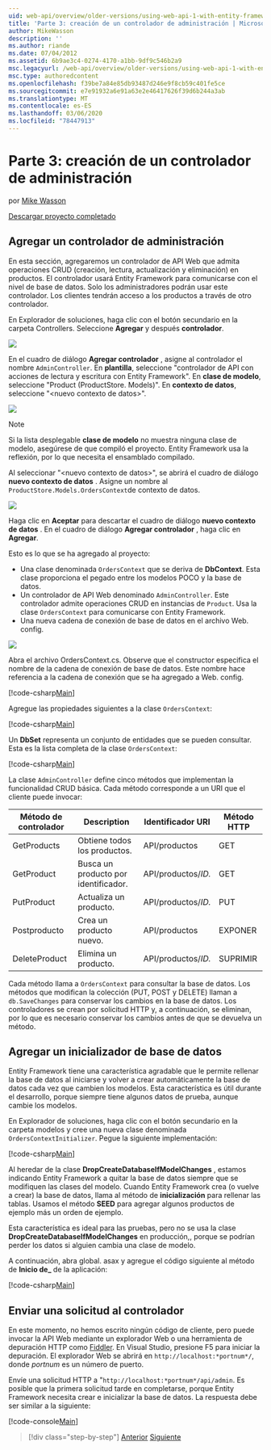 ```yaml
---
uid: web-api/overview/older-versions/using-web-api-1-with-entity-framework-5/using-web-api-with-entity-framework-part-3
title: 'Parte 3: creación de un controlador de administración | Microsoft Docs'
author: MikeWasson
description: ''
ms.author: riande
ms.date: 07/04/2012
ms.assetid: 6b9ae3c4-0274-4170-a1bb-9df9c546b2a9
msc.legacyurl: /web-api/overview/older-versions/using-web-api-1-with-entity-framework-5/using-web-api-with-entity-framework-part-3
msc.type: authoredcontent
ms.openlocfilehash: f39be7a84e85db93487d246e9f8cb59c401fe5ce
ms.sourcegitcommit: e7e91932a6e91a63e2e46417626f39d6b244a3ab
ms.translationtype: MT
ms.contentlocale: es-ES
ms.lasthandoff: 03/06/2020
ms.locfileid: "78447913"
---
```

# <a name="part-3-creating-an-admin-controller"></a>Parte 3: creación de un controlador de administración

por [Mike Wasson](https://github.com/MikeWasson)

[Descargar proyecto completado](https://code.msdn.microsoft.com/ASP-NET-Web-API-with-afa30545)

## <a name="add-an-admin-controller"></a>Agregar un controlador de administración

En esta sección, agregaremos un controlador de API Web que admita operaciones CRUD (creación, lectura, actualización y eliminación) en productos. El controlador usará Entity Framework para comunicarse con el nivel de base de datos. Solo los administradores podrán usar este controlador. Los clientes tendrán acceso a los productos a través de otro controlador.

En Explorador de soluciones, haga clic con el botón secundario en la carpeta Controllers. Seleccione **Agregar** y después **controlador**.

![](using-web-api-with-entity-framework-part-3/_static/image1.png)

En el cuadro de diálogo **Agregar controlador** , asigne al controlador el nombre `AdminController`. En **plantilla**, seleccione &quot;controlador de API con acciones de lectura y escritura con Entity Framework&quot;. En **clase de modelo**, seleccione "Product (ProductStore. Models)". En **contexto de datos**, seleccione "&lt;nuevo contexto de datos&gt;".

![](using-web-api-with-entity-framework-part-3/_static/image2.png)

> [!NOTE]
> Si la lista desplegable **clase de modelo** no muestra ninguna clase de modelo, asegúrese de que compiló el proyecto. Entity Framework usa la reflexión, por lo que necesita el ensamblado compilado.

Al seleccionar "&lt;nuevo contexto de datos&gt;", se abrirá el cuadro de diálogo **nuevo contexto de datos** . Asigne un nombre al `ProductStore.Models.OrdersContext`de contexto de datos.

![](using-web-api-with-entity-framework-part-3/_static/image3.png)

Haga clic en **Aceptar** para descartar el cuadro de diálogo **nuevo contexto de datos** . En el cuadro de diálogo **Agregar controlador** , haga clic en **Agregar**.

Esto es lo que se ha agregado al proyecto:

- Una clase denominada `OrdersContext` que se deriva de **DbContext**. Esta clase proporciona el pegado entre los modelos POCO y la base de datos.
- Un controlador de API Web denominado `AdminController`. Este controlador admite operaciones CRUD en instancias de `Product`. Usa la clase `OrdersContext` para comunicarse con Entity Framework.
- Una nueva cadena de conexión de base de datos en el archivo Web. config.

![](using-web-api-with-entity-framework-part-3/_static/image4.png)

Abra el archivo OrdersContext.cs. Observe que el constructor especifica el nombre de la cadena de conexión de base de datos. Este nombre hace referencia a la cadena de conexión que se ha agregado a Web. config.

[!code-csharp[Main](using-web-api-with-entity-framework-part-3/samples/sample1.cs)]

Agregue las propiedades siguientes a la clase `OrdersContext`:

[!code-csharp[Main](using-web-api-with-entity-framework-part-3/samples/sample2.cs)]

Un **DbSet** representa un conjunto de entidades que se pueden consultar. Esta es la lista completa de la clase `OrdersContext`:

[!code-csharp[Main](using-web-api-with-entity-framework-part-3/samples/sample3.cs)]

La clase `AdminController` define cinco métodos que implementan la funcionalidad CRUD básica. Cada método corresponde a un URI que el cliente puede invocar:

| Método de controlador | Description | Identificador URI | Método HTTP |
| --- | --- | --- | --- |
| GetProducts | Obtiene todos los productos. | API/productos | GET |
| GetProduct | Busca un producto por identificador. | API/productos/*ID.* | GET |
| PutProduct | Actualiza un producto. | API/productos/*ID.* | PUT |
| Postproducto | Crea un producto nuevo. | API/productos | EXPONER |
| DeleteProduct | Elimina un producto. | API/productos/*ID.* | SUPRIMIR |

Cada método llama a `OrdersContext` para consultar la base de datos. Los métodos que modifican la colección (PUT, POST y DELETE) llaman a `db.SaveChanges` para conservar los cambios en la base de datos. Los controladores se crean por solicitud HTTP y, a continuación, se eliminan, por lo que es necesario conservar los cambios antes de que se devuelva un método.

## <a name="add-a-database-initializer"></a>Agregar un inicializador de base de datos

Entity Framework tiene una característica agradable que le permite rellenar la base de datos al iniciarse y volver a crear automáticamente la base de datos cada vez que cambien los modelos. Esta característica es útil durante el desarrollo, porque siempre tiene algunos datos de prueba, aunque cambie los modelos.

En Explorador de soluciones, haga clic con el botón secundario en la carpeta modelos y cree una nueva clase denominada `OrdersContextInitializer`. Pegue la siguiente implementación:

[!code-csharp[Main](using-web-api-with-entity-framework-part-3/samples/sample4.cs)]

Al heredar de la clase **DropCreateDatabaseIfModelChanges** , estamos indicando Entity Framework a quitar la base de datos siempre que se modifiquen las clases del modelo. Cuando Entity Framework crea (o vuelve a crear) la base de datos, llama al método de **inicialización** para rellenar las tablas. Usamos el método **SEED** para agregar algunos productos de ejemplo más un orden de ejemplo.

Esta característica es ideal para las pruebas, pero no se usa la clase **DropCreateDatabaseIfModelChanges** en producción,, porque se podrían perder los datos si alguien cambia una clase de modelo.

A continuación, abra global. asax y agregue el código siguiente al método de **Inicio de\_** de la aplicación:

[!code-csharp[Main](using-web-api-with-entity-framework-part-3/samples/sample5.cs)]

## <a name="send-a-request-to-the-controller"></a>Enviar una solicitud al controlador

En este momento, no hemos escrito ningún código de cliente, pero puede invocar la API Web mediante un explorador Web o una herramienta de depuración HTTP como [Fiddler](http://www.fiddler2.com/fiddler2/). En Visual Studio, presione F5 para iniciar la depuración. El explorador Web se abrirá en `http://localhost:*portnum*/`, donde *portnum* es un número de puerto.

Envíe una solicitud HTTP a "`http://localhost:*portnum*/api/admin`. Es posible que la primera solicitud tarde en completarse, porque Entity Framework necesita crear e inicializar la base de datos. La respuesta debe ser similar a la siguiente:

[!code-console[Main](using-web-api-with-entity-framework-part-3/samples/sample6.cmd)]

> [!div class="step-by-step"]
> [Anterior](using-web-api-with-entity-framework-part-2.md)
> [Siguiente](using-web-api-with-entity-framework-part-4.md)
